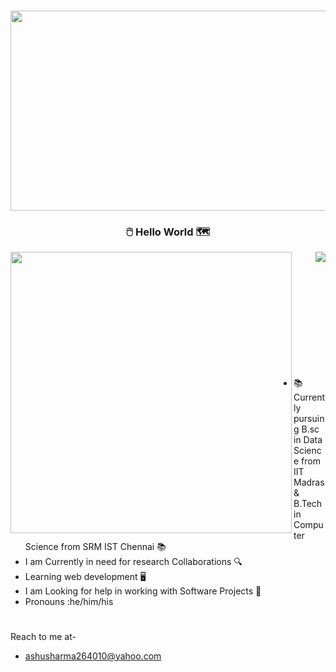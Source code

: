 ### <h3 align="center" id="heading"><img src="https://www.freecodecamp.org/news/content/images/2021/07/12-apps.png" height="320" width="800"></h3>
<h3 align="center" id="heading">🖱️ Hello World 🗺️</h3>

<p align="left">
  <img align="left" src="https://github-readme-stats.vercel.app/api?username=ashusharma264010&theme=tokyonight&count_private=true&include_all_commits=true&show_icons=true&custom_title=%23%20GitHub%20Stats%20%E2%9C%85" width="450px"  />
  
  <img align="right" src="https://github-readme-stats.vercel.app/api/top-langs/?username=ashusharma264010&theme=tokyonight&layout=compact&langs_count=10&custom_title=%23%20Most%20Used%20Languages%20%F0%9F%91%A8%F0%9F%8F%BD%E2%80%8D%F0%9F%92%BB" />
</p>

<br><br><br><br><br><br><br><br><br><br>



##
- 📚 Currently pursuing B.sc in Data Science from IIT Madras & B.Tech in Computer Science from SRM IST Chennai 📚
- I am Currently in need for research Collaborations 🔍
- Learning web development 🖥️
- I am Looking for help in working with Software Projects 📁
- Pronouns :he/him/his

#
Reach to me at-
 - ashusharma264010@yahoo.com


<!--
**ashusharma264010/ashusharma264010** is a ✨ _special_ ✨ repository because its `README.md` (this file) appears on your GitHub profile.

Here are some ideas to get you started:

- 🔭 I’m currently working on App Development
- 🌱 I’m currently learning ...
- 👯 I’m looking to collaborate on ...
- 🤔 I’m looking for help with ...
- 💬 Ask me about ...
- 📫 How to reach me: ...
- 😄 Pronouns: ...
- ⚡ Fun fact: ...
-->
